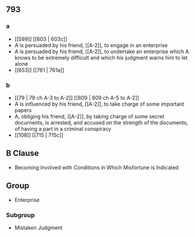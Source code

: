 ## 793
### a
- [[599]] [[603 | 603c]] 
- A is persuaded by his friend, [[A-2]], to engage in an enterprise
- A is persuaded by his friend, [[A-2]], to undertake an enterprise which A knows to be extremely difficult and which his judgment warns him to let alone
- [[653]] [[761 | 761a]] 

### b
- [[79 | 79 ch A-3 to A-2]] [[809 | 809 ch A-5 to A-2]] 
- A is influenced by his friend, [[A-2]], to take charge of some important papers
- A, obliging his friend, [[A-2]], by taking charge of some secret docurnents, is arrested, and accused on the strength of the documents, of having a part in a criminal conspiracy
- [[108]] [[715 | 715c]] 

## B Clause
- Becoming Involved with Conditions in Which Misfortune is Indicated

## Group
- Enterprise

### Subgroup
- Mistaken Judgment

